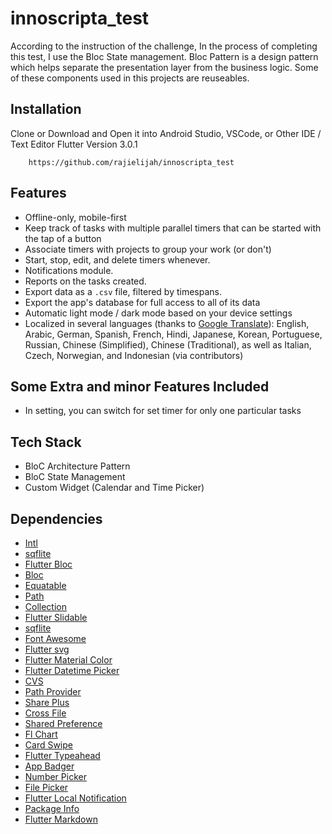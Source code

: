 # innoscripta_test

According to the instruction of the challenge, 
In the process of completing this test, I use the Bloc State management. 
Bloc Pattern is a design pattern which helps separate the presentation layer from the business logic. Some of these components used in this projects are reuseables.


## Installation

Clone or Download and Open it into Android Studio, VSCode, or Other IDE / Text Editor
Flutter Version 3.0.1
```
    https://github.com/rajielijah/innoscripta_test
```  

## Features

* Offline-only, mobile-first
* Keep track of tasks with multiple parallel timers that can be started with the tap of a button
* Associate timers with projects to group your work (or don't)
* Start, stop, edit, and delete timers whenever.
* Notifications module.
* Reports on the tasks created.
* Export data as a `.csv` file, filtered by timespans.
* Export the app's database for full access to all of its data
* Automatic light mode / dark mode based on your device settings
* Localized in several languages (thanks to [Google Translate](https://cloud.google.com/translate)): English, Arabic, German, Spanish, French, Hindi, Japanese, Korean, Portuguese, Russian, Chinese (Simplified), Chinese (Traditional), as well as Italian, Czech, Norwegian, and Indonesian (via contributors)

## Some Extra and minor Features Included

* In setting, you can switch for set timer for only one particular tasks



## Tech Stack
- BloC Architecture Pattern
- BloC State Management
- Custom Widget (Calendar and Time Picker)


## Dependencies
- [Intl](https://pub.dev/packages/intl)
- [sqflite](https://pub.dev/packages/sqflite_common_ffi)
- [Flutter Bloc](https://pub.dev/packages/flutter_bloc)
- [Bloc](https://pub.dev/packages/bloc)
- [Equatable](https://pub.dev/packages/equatable)
- [Path](https://pub.dev/packages/path)
- [Collection](https://pub.dev/packages/collection)
- [Flutter Slidable](https://pub.dev/packages/flutter_slidable)
- [sqflite](https://pub.dev/packages/sqflite)
- [Font Awesome](https://pub.dev/packages/font_awesome_flutter)
- [Flutter svg](https://pub.dev/packages/flutter_svg)
- [Flutter Material Color](https://pub.dev/packages/flutter_material_color_picker)
- [Flutter Datetime Picker](https://pub.dev/packages/flutter_datetime_picker)
- [CVS](https://pub.dev/packages/csv)
- [Path Provider](https://pub.dev/packages/path_provider)
- [Share Plus](https://pub.dev/packages/share_plus)
- [Cross File](https://pub.dev/packages/cross_file)
- [Shared Preference](https://pub.dev/packages/shared_preferences)
- [Fl Chart](https://pub.dev/packages/fl_chart)
- [Card Swipe](https://pub.dev/packages/card_swiper)
- [Flutter Typeahead](https://pub.dev/packages/flutter_typeahead)
- [App Badger](https://pub.dev/packages/flutter_app_badger)
- [Number Picker](https://pub.dev/packages/numberpicker)
- [File Picker](https://pub.dev/packages/file_picker)
- [Flutter Local Notification](https://pub.dev/packages/flutter_local_notifications)
- [Package Info](https://pub.dev/packages/package_info_plus)
- [Flutter Markdown](https://pub.dev/packages/flutter_markdown)



